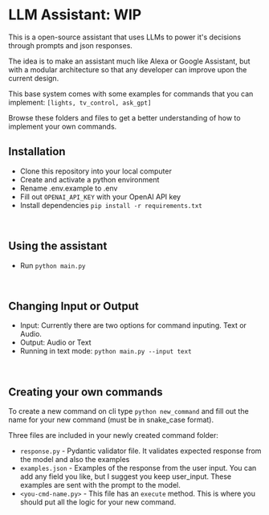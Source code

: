 # LLM Assistant: WIP

This is a open-source assistant that uses LLMs to power it's decisions through prompts and json responses.

The idea is to make an assistant much like Alexa or Google Assistant, but with a modular architecture so that any developer can improve upon the current design.

This base system comes with some examples for commands that you can implement: `[lights, tv_control, ask_gpt]`

Browse these folders and files to get a better understanding of how to implement your own commands.

## Installation

- Clone this repository into your local computer
- Create and activate a python environment
- Rename .env.example to .env
- Fill out `OPENAI_API_KEY` with your OpenAI API key
- Install dependencies `pip install -r requirements.txt`

<br />

## Using the assistant

- Run `python main.py`

<br />

## Changing Input or Output

- Input: Currently there are two options for command inputing. Text or Audio.
- Output: Audio or Text
- Running in text mode: `python main.py --input text`

<br />

## Creating your own commands

To create a new command on cli type `python new_command` and fill out the name for your new command (must be in snake_case format).

Three files are included in your newly created command folder:

- `response.py` - Pydantic validator file. It validates expected response from the model and also the examples
- `examples.json` - Examples of the response from the user input. You can add any field you like, but I suggest you keep user_input. These examples are sent with the prompt to the model.
- `<you-cmd-name.py>` - This file has an `execute` method. This is where you should put all the logic for your new command.
